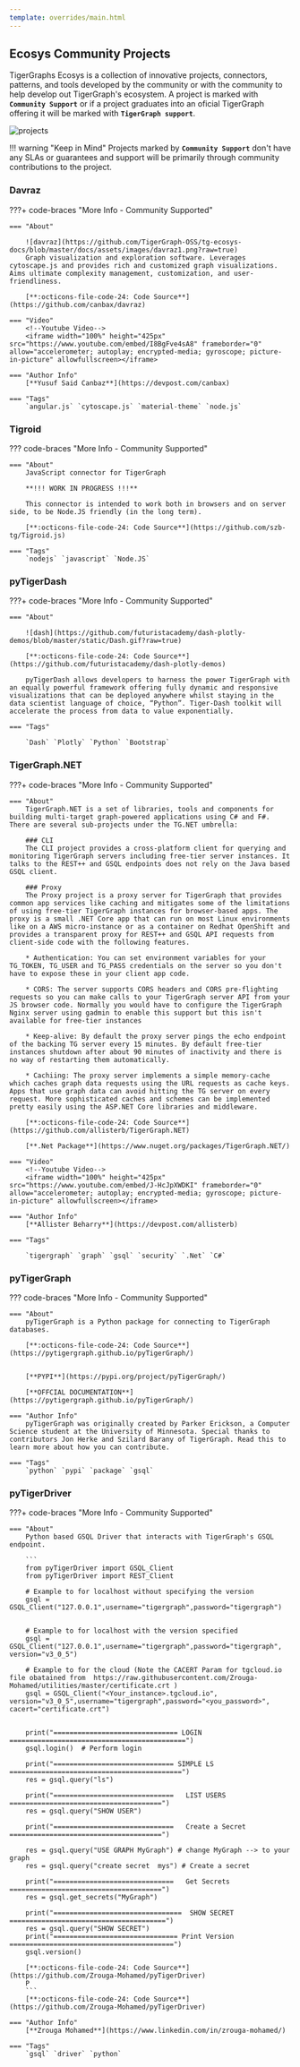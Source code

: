 ```yaml
---
template: overrides/main.html
---
```


## Ecosys Community Projects
TigerGraphs Ecosys is a collection of innovative projects, connectors, patterns, and tools developed by the community or with the community to help develop out TigerGraph's ecosystem. A project is marked with **`Community Support`** or if a project graduates into an oficial TigerGraph offering it will be marked with **`TigerGraph support`**.

![projects](https://github.com/TigerGraph-OSS/tg-ecosys-docs/blob/master/docs/assets/images/community_projects.png?raw=true)

!!! warning "Keep in Mind"
    Projects marked by **`Community Support`** don't have any SLAs or guarantees and support will be primarily through community contributions to the project.        

### Davraz

???+ code-braces "More Info - Community Supported"

    === "About"

        ![davraz](https://github.com/TigerGraph-OSS/tg-ecosys-docs/blob/master/docs/assets/images/davraz1.png?raw=true)
        Graph visualization and exploration software. Leverages cytoscape.js and provides rich and customized graph visualizations. Aims ultimate complexity management, customization, and user-friendliness.
        
        [**:octicons-file-code-24: Code Source**](https://github.com/canbax/davraz)
    
    === "Video"
        <!--Youtube Video-->
        <iframe width="100%" height="425px" src="https://www.youtube.com/embed/I8BgFve4sA8" frameborder="0" allow="accelerometer; autoplay; encrypted-media; gyroscope; picture-in-picture" allowfullscreen></iframe>

    === "Author Info" 
        [**Yusuf Said Canbaz**](https://devpost.com/canbax)

    === "Tags"
        `angular.js` `cytoscape.js` `material-theme` `node.js`
     

### Tigroid

??? code-braces "More Info - Community Supported"

    === "About"
        JavaScript connector for TigerGraph

        **!!! WORK IN PROGRESS !!!**

        This connector is intended to work both in browsers and on server side, to be Node.JS friendly (in the long term).

        [**:octicons-file-code-24: Code Source**](https://github.com/szb-tg/Tigroid.js)

    === "Tags"
        `nodejs` `javascript` `Node.JS`

### pyTigerDash

???+ code-braces "More Info - Community Supported"

    === "About"

        ![dash](https://github.com/futuristacademy/dash-plotly-demos/blob/master/static/Dash.gif?raw=true)

        [**:octicons-file-code-24: Code Source**](https://github.com/futuristacademy/dash-plotly-demos)

        pyTigerDash allows developers to harness the power TigerGraph with an equally powerful framework offering fully dynamic and responsive visualizations that can be deployed anywhere whilst staying in the data scientist language of choice, “Python”. Tiger-Dash toolkit will accelerate the process from data to value exponentially. 

    === "Tags"

        `Dash` `Plotly` `Python` `Bootstrap`

### TigerGraph.NET

???+ code-braces "More Info - Community Supported"

    === "About"
        TigerGraph.NET is a set of libraries, tools and components for building multi-target graph-powered applications using C# and F#. There are several sub-projects under the TG.NET umbrella:

        ### CLI
        The CLI project provides a cross-platform client for querying and monitoring TigerGraph servers including free-tier server instances. It talks to the REST++ and GSQL endpoints does not rely on the Java based GSQL client.

        ### Proxy
        The Proxy project is a proxy server for TigerGraph that provides common app services like caching and mitigates some of the limitations of using free-tier TigerGraph instances for browser-based apps. The proxy is a small .NET Core app that can run on most Linux environments like on a AWS micro-instance or as a container on Redhat OpenShift and provides a transparent proxy for REST++ and GSQL API requests from client-side code with the following features.

        * Authentication: You can set environment variables for your TG_TOKEN, TG_USER and TG_PASS credentials on the server so you don't have to expose these in your client app code.

        * CORS: The server supports CORS headers and CORS pre-flighting requests so you can make calls to your TigerGraph server API from your JS browser code. Normally you would have to configure the TigerGraph Nginx server using gadmin to enable this support but this isn't available for free-tier instances

        * Keep-alive: By default the proxy server pings the echo endpoint of the backing TG server every 15 minutes. By default free-tier instances shutdown after about 90 minutes of inactivity and there is no way of restarting them automatically.

        * Cachiing: The proxy server implements a simple memory-cache which caches graph data requests using the URL requests as cache keys. Apps that use graph data can avoid hitting the TG server on every request. More sophisticated caches and schemes can be implemented pretty easily using the ASP.NET Core libraries and middleware.

        [**:octicons-file-code-24: Code Source**](https://github.com/allisterb/TigerGraph.NET)

        [**.Net Package**](https://www.nuget.org/packages/TigerGraph.NET/)

    === "Video"
        <!--Youtube Video-->
        <iframe width="100%" height="425px" src="https://www.youtube.com/embed/J-HcJpXWDKI" frameborder="0" allow="accelerometer; autoplay; encrypted-media; gyroscope; picture-in-picture" allowfullscreen></iframe>

    === "Author Info"
        [**Allister Beharry**](https://devpost.com/allisterb)

    === "Tags"

        `tigergraph` `graph` `gsql` `security` `.Net` `C#`

### pyTigerGraph

??? code-braces "More Info - Community Supported"

    === "About"
        pyTigerGraph is a Python package for connecting to TigerGraph databases.
        
        [**:octicons-file-code-24: Code Source**](https://pytigergraph.github.io/pyTigerGraph/)


        [**PYPI**](https://pypi.org/project/pyTigerGraph/)

        [**OFFCIAL DOCUMENTATION**](https://pytigergraph.github.io/pyTigerGraph/)

    === "Author Info" 
        pyTigerGraph was originally created by Parker Erickson, a Computer Science student at the University of Minnesota. Special thanks to contributors Jon Herke and Szilard Barany of TigerGraph. Read this to learn more about how you can contribute.

    === "Tags"
        `python` `pypi` `package` `gsql`

### pyTigerDriver

???+ code-braces "More Info - Community Supported"

    === "About"
        Python based GSQL Driver that interacts with TigerGraph's GSQL endpoint. 

        ```
        from pyTigerDriver import GSQL_Client
        from pyTigerDriver import REST_Client

        # Example to for localhost without specifying the version
        gsql = GSQL_Client("127.0.0.1",username="tigergraph",password="tigergraph")


        # Example to for localhost with the version specified
        gsql = GSQL_Client("127.0.0.1",username="tigergraph",password="tigergraph", version="v3_0_5") 

        # Example to for the cloud (Note the CACERT Param for tgcloud.io  file obatained from  https://raw.githubusercontent.com/Zrouga-Mohamed/utilities/master/certificate.crt )
        gsql = GSQL_Client("<Your_instance>.tgcloud.io", version="v3_0_5",username="tigergraph",password="<you_password>", cacert="certificate.crt")


        print("=============================== LOGIN ============================================")
        gsql.login()  # Perform login

        print("============================== SIMPLE LS ===========================================")
        res = gsql.query("ls") 

        print("==============================   LIST USERS   ======================================")
        res = gsql.query("SHOW USER")

        print("==============================   Create a Secret   ======================================")

        res = gsql.query("USE GRAPH MyGraph") # change MyGraph --> to your graph
        res = gsql.query("create secret  mys") # Create a secret

        print("==============================   Get Secrets   ======================================")
        res = gsql.get_secrets("MyGraph")

        print("================================  SHOW SECRET  =======================================")
        res = gsql.query("SHOW SECRET")
        print("=============================== Print Version =========================================")
        gsql.version()
        
        [**:octicons-file-code-24: Code Source**](https://github.com/Zrouga-Mohamed/pyTigerDriver)
        P
        ```
        [**:octicons-file-code-24: Code Source**](https://github.com/Zrouga-Mohamed/pyTigerDriver)

    === "Author Info" 
        [**Zrouga Mohamed**](https://www.linkedin.com/in/zrouga-mohamed/)

    === "Tags"
        `gsql` `driver` `python`